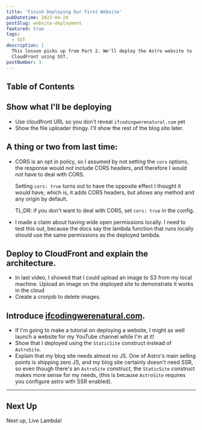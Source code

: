 ```yaml
---
title: 'Finish Deploying Our First Website'
pubDatetime: 2023-04-24
postSlug: website-deployment
featured: true
tags:
  - SST
description: |
  This lesson picks up from Part 2. We'll deploy the Astro website to
  CloudFront using SST.
postNumber: 3
---
```


## Table of Contents

## Show what I'll be deploying

   - Use cloudfront URL so you don't reveal `ifcodingwerenatural.com` yet
   - Show the file uploader thingy. I'll show the rest of the blog site later.

## A thing or two from last time:

   - CORS is an opt in policy, so I assumed by not setting the `cors` options,
     the response would not include CORS headers, and therefore I would not
     have to deal with CORS.

     Setting `cors: true` turns out to have the opposite effect I thought it
     would have, which is, it adds CORS headers, but allows any method and any
     origin by default.

     TL;DR: if you don't want to deal with CORS, set `cors: true` in the config.

   - I made a claim about having wide open permissions locally. I need to test
     this out, because the docs say the lambda function that runs locally
     should use the same permissions as the deployed lambda.

## Deploy to CloudFront and explain the architecture.

   - In last video, I showed that I could upload an image to S3 from my local
     machine. Upload an image on the deployed site to demonstrate it works in
     the cloud
   - Create a cronjob to delete images.

## Introduce [ifcodingwerenatural.com](https://ifcodingwerenatural.com).

   - If I'm going to make a tutorial on deploying a website, I might as well
     launch a website for my YouTube channel while I'm at it!
   - Show that I deployed using the `StaticSite` construct instead of
     `AstroSite`.
   - Explain that my blog site needs almost no JS. One of Astro's main selling
     points is shipping zero JS, and my blog site certainly doesn't need SSR,
     so even though there's an `AstroSite` construct, the `StaticSite`
     construct makes more sense for my needs, (this is because `AstroSite`
     requires you configure astro with SSR enabled).

---

## Next Up

Next up, Live Lambda!
